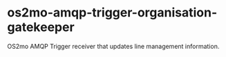 # os2mo-amqp-trigger-organisation-gatekeeper
OS2mo AMQP Trigger receiver that updates line management information.
